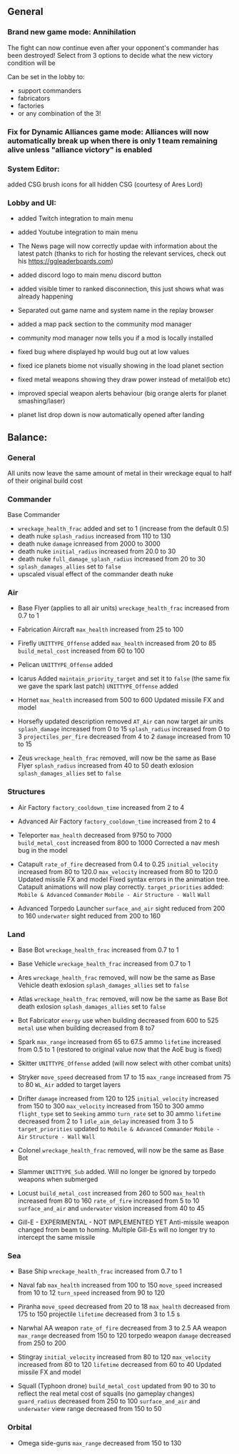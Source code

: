 ## General

### Brand new game mode: **Annihilation**

The fight can now continue even after your opponent's commander has been destroyed! Select from 3 options to decide what the new victory condition will be

Can be set in the lobby to:
- support commanders
- fabricators
- factories
- or any combination of the 3!

### Fix for Dynamic Alliances game mode: Alliances will now automatically break up when there is only 1 team remaining alive unless "alliance victory" is enabled 


### System Editor:
added CSG brush icons for all hidden CSG (courtesy of Ares Lord)


### Lobby and UI:

- added Twitch integration to main menu
- added Youtube integration to main menu 
- The News page will now correctly updae with information about the latest patch
(thanks to rich for hosting the relevant services, check out his https://ggleaderboards.com)

- added discord logo to main menu discord button

- added visible timer to ranked disconnection, this just shows what was already happening

- Separated out game name and system name in the replay browser
- added a map pack section to the community mod manager
- community mod manager now tells you if a mod is locally installed


- fixed bug where displayed hp would bug out at low values
- fixed ice planets biome not visually showing in the load planet section

- fixed metal weapons showing they draw power instead of metal(lob etc)
- improved special weapon alerts behaviour (big orange alerts for planet smashing/laser)
- planet list drop down is now automatically opened after landing




## Balance:


### General

All units now leave the same amount of metal in their wreckage equal to half of their original build cost



### Commander

Base Commander
- `wreckage_health_frac` added and set to 1 (increase from the default 0.5)
- death nuke `splash_radius` increased from 110 to 130
- death nuke `damage` icnreased from 2000 to 3000
- death nuke `initial_radius` increased from 20.0 to 30
- death nuke `full_damage_splash_radius` increased from 20 to 30
- `splash_damages_allies` set to `false`
- upscaled visual effect of the commander death nuke 



### Air

- Base Flyer (applies to all air units)
`wreckage_health_frac` increased from 0.7 to 1

- Fabrication Aircraft
`max_health` increased from 25 to 100

- Firefly
`UNITTYPE_Offense` added
`max_health` increased from 20 to 85
`build_metal_cost` increased from 60 to 100 

- Pelican
`UNITTYPE_Offense` added

- Icarus
Added `maintain_priority_target` and set it to `false` (the same fix we gave the spark last patch)
`UNITTYPE_Offense` added

- Hornet
`max_health` increased from 500 to 600
Updated missile FX and model

- Horsefly
updated description
removed `AT_Air` 
can now target air units
`splash_damage` increased from 0 to 15
`splash_radius` increased from 0 to 3
`projectiles_per_fire` decreased from 4 to 2
`damage` increased from 10 to 15

- Zeus
`wreckage_health_frac` removed, will now be the same as Base Flyer
`splash_radius` increased from 40 to 50
death exlosion `splash_damages_allies` set to `false`



### Structures

- Air Factory
`factory_cooldown_time` increased from 2 to 4

- Advanced Air Factory
`factory_cooldown_time` increased from 2 to 4

- Teleporter
`max_health` decreased from 9750 to 7000    
`build_metal_cost` increased from 800 to 1000
Corrected a nav mesh bug in the model

- Catapult
`rate_of_fire` decreased from 0.4 to 0.25
`initial_velocity` increased from 80 to 120.0
`max_velocity` increased from 80 to 120.0
Updated missile FX and model
Fixed syntax errors in the animation tree. Catapult animations will now play correctly.
`target_priorities` added:
    `Mobile & Advanced`
    `Commander`
    `Mobile - Air`
    `Structure - Wall`
    `Wall`

- Advanced Torpedo Launcher
`surface_and_air` sight reduced from 200 to 160
`underwater` sight reduced from 200 to 160



### Land

- Base Bot
`wreckage_health_frac` increased from 0.7 to 1

- Base Vehicle
`wreckage_health_frac` increased from 0.7 to 1

- Ares
`wreckage_health_frac` removed, will now be the same as Base Vehicle
death exlosion `splash_damages_allies` set to `false`

- Atlas
`wreckage_health_frac` removed, will now be the same as Base Bot
death exlosion `splash_damages_allies` set to `false`

- Bot Fabricator
`energy` use when building decreased from 600 to 525
`metal` use when building decreased from 8 to7

- Spark
`max_range` increased from 65 to 67.5
ammo `lifetime` increased from 0.5 to 1 (restored to original value now that the AoE bug is fixed)

- Skitter
`UNITTYPE_Offense` added (will now select with other combat units)

- Stryker
`move_speed` decreased from 17 to 15
`max_range` increased from 75 to 80
`WL_Air` added to target layers

- Drifter
`damage` increased from 120 to 125
`initial_velocity` increased from 150 to 300
`max_velocity` increased from 150 to 300
 ammo `flight_type` set to `Seeking`
 ammo `turn_rate` set to 30
 ammo `lifetime` decreased from 2 to 1
`idle_aim_delay` increased from 3 to 5
`target_priorities` updated to
    `Mobile & Advanced`
    `Commander`
    `Mobile - Air`
    `Structure - Wall`
    `Wall`

- Colonel
`wreckage_health_frac` removed, will now be the same as Base Bot

- Slammer
`UNITTYPE_Sub` added. Will no longer be ignored by torpedo weapons when submerged

- Locust
`build_metal_cost` increased from 260 to 500
`max_health` increased from 80 to 160
`rate_of_fire` increased from 5 to 10
`surface_and_air` and `underwater` vision increased from 40 to 45

- Gill-E - EXPERIMENTAL - NOT IMPLEMENTED YET
Anti-missile weapon changed from beam to homing. Multiple Gill-Es will no longer try to intercept the same missile



### Sea

 - Base Ship
`wreckage_health_frac` increased from 0.7 to 1

- Naval fab
`max_health` increased from 100 to 150
`move_speed` increased from 10 to 12
`turn_speed` increased from 90 to 120

- Piranha
`move_speed` decreased from 20 to 18
`max_health` decreased from 175 to 150
projectile `lifetime` decreased from 3 to 1.5 s

- Narwhal
AA weapon `rate_of_fire` decreased from 3 to 2.5
AA weapon `max_range` decreased from 150 to 120
torpedo weapon `damage` decreased from 250 to 200

- Stingray
`initial_velocity` increased from 80 to 120
`max_velocity` increased from 80 to 120
`lifetime` decreased from 60 to 40
Updated missile FX and model

- Squall (Typhoon drone)
`build_metal_cost` updated from 90 to 30 to reflect the real metal cost of squalls (no gameplay changes)
`guard_radius` decreased from 250 to 100
`surface_and_air` and `underwater` view range decreased from 150 to 50


### Orbital

- Omega
side-guns `max_range` decreased from 150 to 130